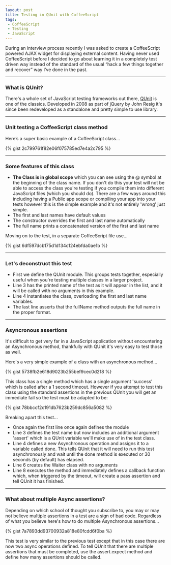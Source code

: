 ```yaml
---
layout: post
title: Testing in QUnit with CoffeeScript
tags:
 - CoffeeScript
 - Testing
 - JavaScript
---
```


During an interview process recently I was asked to create a CoffeeScript powered AJAX widget for displaying external content. Having never used CoffeeScript before I decided to go about learning it in a completely test driven way instead of the standard of the usual “hack a few things together and recover” way I’ve done in the past.

--- 

### What is QUnit?
There's a whole set of JavaScript testing frameworks out there, [QUnit](https://qunitjs.com/) is one of the classics. Developed in 2008 as part of jQuery by John Resig it's since been redeveloped as a standalone and pretty simple to use library.

--- 

### Unit testing a CoffeeScript class method
Here’s a super basic example of a CoffeeScript class...

{% gist 2c799761f82e06f075785ed7e4a2c795 %}

--- 

### Some features of this class
-   **The Class is in global scope** which you can see using the @ symbol at the beginning of the class name. If you don't do this your test will not be able to access the class you're testing if you compile them into different JavaScript files (which you should do). There are a few ways around this including having a Public app scope or compiling your app into your tests however this is the simple example and it's not entirely 'wrong' just simple.
-   The first and last names have default values
-   The constructor overrides the first and last name automatically
-   The full name prints a concatenated version of the first and last name

Moving on to the test, in a separate CoffeeScript file use...

{% gist 6df597dcb175d1d134c124ebfda0ae1b %}

--- 

### Let's deconstruct this test
-   First we define the QUnit module. This groups tests together, especially useful when you're testing multiple classes in a larger project.
-   Line 3 has the printed name of the test as it will appear in the list, and it will be called with no arguments in this example.
-   Line 4 instantiates the class, overloading the first and last name variables.
-   The last line asserts that the fullName method outputs the full name in the proper format.

--- 

### Asyncronous assertions
It's difficult to get very far in a JavaScript application without encountering an Asynchronous method, thankfully with QUnit it's very easy to test those as well.

Here's a very simple example of a class with an asynchronous method...

{% gist 5738fb2e618d9023b255bef9cec0d218 %}

This class has a single method which has a single argument 'success' which is called after a 1 second timeout. However if you attempt to test this class using the standard assertions in the previous QUnit you will get an immediate fail so the test must be adapted to be:

{% gist 78bbccf2c191db7623b259dc856a5082 %}

Breaking apart this test...

-   Once again the first line once again defines the module
-   Line 3 defines the test name but now includes an additional argument 'assert' which is a QUnit variable we'll make use of in the test class.
-   Line 4 defines a new Asynchronous operation and assigns it to a variable called done. This tells QUnit that it will need to run this test asynchronously and wait until the done method is executed or 30 seconds (by default) has elapsed.
-   Line 6 creates the Waiter class with no arguments
-   Line 8 executes the method and immediately defines a callback function which, when triggered by the timeout, will create a pass assertion and tell QUnit it has finished.

--- 

### What about multiple Async assertions?
Depending on which school of thought you subscribe to, you may or may not believe multiple assertions in a test are a sign of bad code. Regardless of what you believe here's how to do multiple Asynchronous assertions...

{% gist 7a7893dd93700932a818e80fcdd6f0ba %}

This test is very similar to the previous test except that in this case there are now two async operations defined. To tell QUnit that there are multiple assertions that must be completed, use the assert.expect method and define how many assertions should be called.
